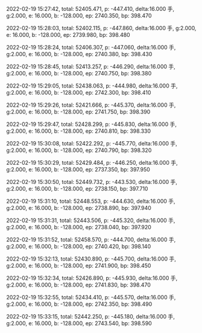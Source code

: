 2022-02-19 15:27:42, total: 52405.471, p: -447.410, delta:16.000 手, g:2.000, e: 16.000, b: -128.000, ep: 2740.350, bp: 398.470

2022-02-19 15:28:03, total: 52402.115, p: -447.860, delta:16.000 手, g:2.000, e: 16.000, b: -128.000, ep: 2739.980, bp: 398.480

2022-02-19 15:28:24, total: 52406.307, p: -447.060, delta:16.000 手, g:2.000, e: 16.000, b: -128.000, ep: 2740.380, bp: 398.430

2022-02-19 15:28:45, total: 52413.257, p: -446.290, delta:16.000 手, g:2.000, e: 16.000, b: -128.000, ep: 2740.750, bp: 398.380

2022-02-19 15:29:05, total: 52438.063, p: -444.980, delta:16.000 手, g:2.000, e: 16.000, b: -128.000, ep: 2742.300, bp: 398.410

2022-02-19 15:29:26, total: 52421.666, p: -445.370, delta:16.000 手, g:2.000, e: 16.000, b: -128.000, ep: 2741.750, bp: 398.390

2022-02-19 15:29:47, total: 52428.299, p: -445.830, delta:16.000 手, g:2.000, e: 16.000, b: -128.000, ep: 2740.810, bp: 398.330

2022-02-19 15:30:08, total: 52422.292, p: -445.770, delta:16.000 手, g:2.000, e: 16.000, b: -128.000, ep: 2740.790, bp: 398.320

2022-02-19 15:30:29, total: 52429.484, p: -446.250, delta:16.000 手, g:2.000, e: 16.000, b: -128.000, ep: 2737.350, bp: 397.950

2022-02-19 15:30:50, total: 52449.732, p: -443.530, delta:16.000 手, g:2.000, e: 16.000, b: -128.000, ep: 2738.150, bp: 397.710

2022-02-19 15:31:10, total: 52448.553, p: -444.630, delta:16.000 手, g:2.000, e: 16.000, b: -128.000, ep: 2738.890, bp: 397.940

2022-02-19 15:31:31, total: 52443.506, p: -445.320, delta:16.000 手, g:2.000, e: 16.000, b: -128.000, ep: 2738.040, bp: 397.920

2022-02-19 15:31:52, total: 52458.570, p: -444.700, delta:16.000 手, g:2.000, e: 16.000, b: -128.000, ep: 2740.420, bp: 398.140

2022-02-19 15:32:13, total: 52430.890, p: -445.700, delta:16.000 手, g:2.000, e: 16.000, b: -128.000, ep: 2741.900, bp: 398.450

2022-02-19 15:32:34, total: 52426.890, p: -445.930, delta:16.000 手, g:2.000, e: 16.000, b: -128.000, ep: 2741.830, bp: 398.470

2022-02-19 15:32:55, total: 52434.410, p: -445.570, delta:16.000 手, g:2.000, e: 16.000, b: -128.000, ep: 2742.350, bp: 398.490

2022-02-19 15:33:15, total: 52442.250, p: -445.180, delta:16.000 手, g:2.000, e: 16.000, b: -128.000, ep: 2743.540, bp: 398.590